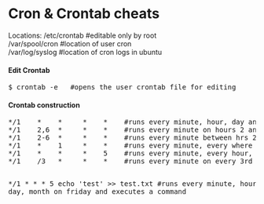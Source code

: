 Cron & Crontab cheats
=====================

<p>
Locations:
/etc/crontab   #editable only by root<br>
/var/spool/cron   #location of user cron<br>
/var/log/syslog   #location of cron logs in ubuntu<br>
</p>

<h4>Edit Crontab</h4>
<pre>
$ crontab -e   #opens the user crontab file for editing
</pre>

<h4>Crontab construction</h4>
<pre>
*/1    *    *     *    *    #runs every minute, hour, day and month 
*/1    2,6  *     *    *    #runs every minute on hours 2 and 6 every day every month
*/1    2-6  *     *    *    #runs every minute between hrs 2 & 6 every day every month
*/1    *    1     *    *    #runs every minute, every where on first day of every month
*/1    *    *     *    5    #runs every minute, every hour, every day, every month on Friday
*/1    /3   *     *    *    #runs every minute on every 3rd day


*/1    *    *     *    5 echo 'test' >> test.txt 
#runs every minute, hour, day, month on friday and executes a command
</pre>
